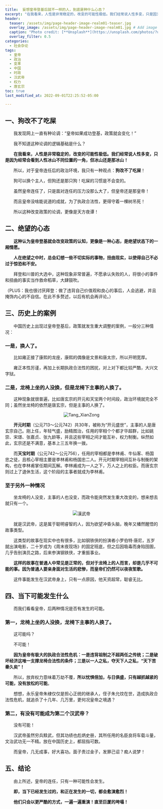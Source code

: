 ```yaml
---
title:  妄想皇帝登基后就不一样的人，到底是种什么心态？
excerpt: "在我看来，人性是非常稳定的，改变的可能性极低。我们经常说人性多变，只是因为经常会看到冰山不同位置的一角，但冰山还是那冰山！"
header:
  teaser: /assets/img/page-header-image-realm01-teaser.jpg
  overlay_image: /assets/img/page-header-image-realm01.jpg # Add image post (optional)
  caption: "Photo credit: [**Unsplash**](https://unsplash.com/photos/?utm_source=unsplash&utm_medium=referral&utm_content=creditCopyText)"
  overlay_filter: 0.5
categories:
  - 社会杂论
tags: 
  - 皇帝
  - 政治
  - 变革
  - 中国
  - 时政
  - 汉武帝
  - 权力
  - 唐玄宗
toc: true
last_modified_at: 2022-09-01T22:25:52-05:00

---
```


## 一、狗改不了吃屎

&emsp;&emsp;我发现网上一直有种论调：“皇帝如果成功登基，政策就会变化！”

&emsp;&emsp;我不知道这种论调的逻辑基础是什么？

&emsp;&emsp;**在我看来，人性是非常稳定的，改变的可能性极低。我们经常说人性多变，只是因为经常会看到人性冰山不同位置的一角，但冰山还是那冰山！**

&emsp;&emsp;所以，对于皇帝连任后的政治环境，我只有一种观点：**狗改不了吃屎**！

&emsp;&emsp;狗可以换个主人，但狗还是那只狗！吃屎的习惯是不会变的。

&emsp;&emsp;虽然皇帝连任了，只是面对连任的压力没那么大了，但皇帝还是那皇帝！

&emsp;&emsp;而且皇帝没啥能说道的成就，为了执政合法性，更得守着一棵树吊死！

&emsp;&emsp;所以这种改变政策的论调，更像是天方夜谭！

## 二、绝望的心态

&emsp;&emsp;**这种认为皇帝登基就会改变政策的认知，更像是一种心态，是绝望状态下的一厢情愿。**

&emsp;&emsp;**人在绝望之中时，总会幻想一些不切实际的事物，扭曲现实，以使得自己不必过于惊恐和不安。**

&emsp;&emsp;拜登和川普的大选中，这种现象非常普遍，不愿承认失败的人，将很小的事件和扭曲的事实当作救命稻草，大肆鼓吹。

（PLUS：我也很讨厌拜登：做了违背自己价值观和良心的事后，人会逃避，并且掩饰内心的不自信。在此不多赘述，以后有机会再评论。）

## 三、历史上的案例

&emsp;&emsp;中国历史上出现过皇帝登基后，政策就发生重大调整的案例，一般分三种情况：

### 一是，换人了。

&emsp;&emsp;比如雍正接了康熙的龙座，康熙的偶像是文景和唐太宗，所以开明宽厚。

&emsp;&emsp;雍正本性厉谨，再加上长期执政合法性的困扰，对上对下都比较严酷，大兴文字狱。

### 二是，龙椅上坐的人没换，但是龙椅下主事的人换了。

&emsp;&emsp;这种现象就很普遍，比如唐玄宗的开元和天宝两个时间段，政治环境就完全不同；虽然坐龙椅的依然是唐玄宗，但是主事的人换了。

<div align=center><img src="https://kewtgh.github.io/PicSunflowers/img/2022/Tang_XianZong.jpg" alt="Tang_XianZong"  /></div>

&emsp;&emsp;**开元时期**（公元713～公元742）共30年，被称为“开元盛世”，主事的人是唐玄宗自己。刚上任，年轻气盛，励精图治，任用的宰相个个都才华超群，比如姚崇、宋璟、张嘉贞、张九龄等，并且这些宰相之间才能互补，权力制衡。纵然如此，玄宗还是不满意，基本上三五年换一拨。

&emsp;&emsp;而**天宝时期**（公元742～公元756），任用的宰相都是李林甫、牛仙客、杨国忠之徒，且核心宰相主要是李林甫和杨国忠二人。开元时期宰相间互补与制衡的架构，也在李林甫掌任期间瓦解。李林甫成为一人之下，万人之上的权臣。而唐玄宗则过上了退休生活，这个阶段的主事者就成为李林甫。

### 至于另外一种情况

&emsp;&emsp;坐龙椅的人没变，主事的人也没变，而政令能突然发生重大改变的，想来想去就只有一个。

<div align=center><img src="https://kewtgh.github.io/PicSunflowers/img/2022/漢武帝.jpg" alt="漢武帝"  /></div>

&emsp;&emsp;就是汉武帝，这是属于聪明睿智的人，因为欲望冲昏头脑，晚年又幡然醒悟的故事类型。

&emsp;&emsp;这类型的故事在现实中也有很多，比如钢铁侠的扮演者小罗伯特·唐尼，五岁就出演电影，二十岁成为《周末夜现场》的固定班底，但之后因吸毒而身陷囹圄，几乎告别演员之路，后来参演钢铁侠，才重振事业。

&emsp;&emsp;**这样的故事在普通人中常见是正常的，但对于龙椅上的人而言，却是几乎不可能的事。因为普通人要亲身面对生活的悲惨，而皇帝们仍然可以夜夜笙歌。**

&emsp;&emsp;这件事能发生在汉武帝身上，只有一点原因，他天资超常，聪睿无比。

## 四、当下可能发生什么

&emsp;&emsp;而我们看看皇帝，后两种情况是否有发生的可能。

### 第一，龙椅上坐的人没换，龙椅下主事的人换了。

&emsp;&emsp;这可能吗？

&emsp;&emsp;不可能！

&emsp;&emsp;**因为皇帝有极大的执政合法性危机：一是违背祖制之不超两任之传统；二是破坏经济这唯一支撑龙椅合法性的条件；三是以一人之私，夺天下人之私，“天下苦秦久矣”！**

&emsp;&emsp;所以，放弃权力意味着万劫不覆，**所以忧惧倍加，与日俱盛，只有越抓越紧的可能，没有放松的可能**。

&emsp;&emsp;想想，永乐皇帝朱棣仅仅是担心正统的继承人，侄子朱允炆在世，造成执政合法性危机，就追杀了十几年、几万里，更何况皇帝之境遇？

### 第二，有没有可能成为第二个汉武帝？

&emsp;&emsp;没有可能！

&emsp;&emsp;汉武帝虽然穷兵黩武，但其功绩也彪炳史册，其所任用的名臣良将车载斗量，文治武功无一不精。放在中国历史上，都屈指可数。

&emsp;&emsp;而皇帝，几无成事，好大喜功。面子贵过金子，发罪己诏？痴人说梦！

## 五、结论

&emsp;&emsp;由上所述，皇帝的连任，只有一种可能性会发生。

&emsp;&emsp;**即，当下已经发生过的，和正在发生的一切，都会愈演愈烈！**

**&emsp;&emsp;他们只会以更严酷的方式，一遍一遍重演！直至巨厦的垮塌！**
